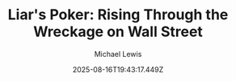 ---
title: "Liar's Poker: Rising Through the Wreckage on Wall Street"
date: "2025-08-16T19:43:17.449Z"
author: "Michael Lewis"
read_year: "NO"
recommendation: '3'
url: /bookshelf/liar-s-poker-rising-through-the-wreckage-on-wall-street
---